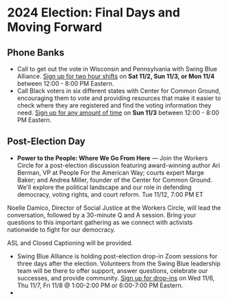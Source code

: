 # 2024 Election: Final Days and Moving Forward

## Phone Banks
- Call to get out the vote in Wisconsin and Pennsylvania with Swing Blue Alliance. [Sign up for two hour shifts](https://www.mobilize.us/swingbluealliance/event/726445/) on **Sat 11/2, Sun 11/3, or Mon 11/4** between 12:00 - 8:00 PM Eastern.
- Call Black voters in six different states with Center for Common Ground, encouraging them to vote and providing resources that make it easier to check where they are registered and find the voting information they need. [Sign up for any amount of time](https://actionnetwork.org/events/callapalooza-november-3?source=direct_link&referrer=group-the-workers-circle) on **Sun 11/3** between 12:00 - 8:00 PM Eastern.
## Post-Election Day
- **Power to the People: Where We Go From Here** — Join the Workers Circle for a post-election discussion featuring award-winning author Ari Berman, VP at People For the American Way; courts expert Marge Baker; and Andrea Miller, founder of the Center for Common Ground. We'll explore the political landscape and our role in defending democracy, voting rights, and court reform. Tue 11/12, 7:00 PM ET

Noelle Damico, Director of Social Justice at the Workers Circle, will lead the conversation, followed by a 30-minute Q and A session. Bring your questions to this important gathering as we connect with activists nationwide to fight for our democracy.

ASL and Closed Captioning will be provided.
- Swing Blue Alliance is holding post-election drop-in Zoom sessions for three days after the election. Volunteers from the Swing Blue leadership team will be there to offer support, answer questions, celebrate our successes, and provide community. [Sign up for drop-ins](https://www.mobilize.us/swingbluealliance/event/740136/) on Wed 11/6, Thu 11/7, Fri 11/8 @ 1:00-2:00 PM or 6:00-7:00 PM Eastern.
- 